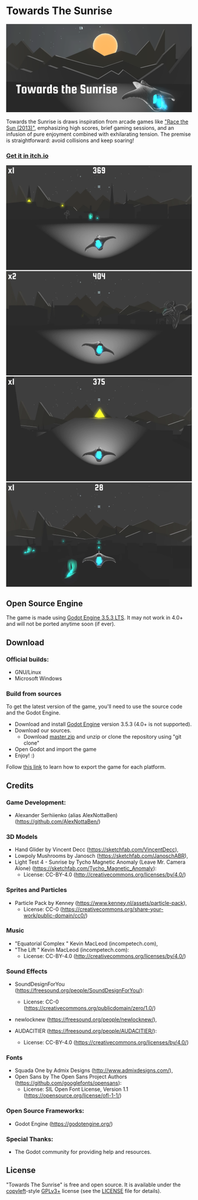 # Towards The Sunrise

![Cover](./Pictures/Cover.png)

Towards the Sunrise is draws inspiration from arcade games like ["Race the Sun (2013)"](https://en.wikipedia.org/wiki/Race_the_Sun_(video_game)), emphasizing high scores, brief gaming sessions, and an infusion of pure enjoyment combined with exhilarating tension. The premise is straightforward: avoid collisions and keep soaring!

### [Get it in itch.io](https://alexnottaben.itch.io/towards-the-sunrise)

![Screenshot1](./Pictures/ScreenShot%20-%20%201.png)
![Screenshot2](./Pictures/ScreenShot%20-%20%202.png)
![Screenshot3](./Pictures/ScreenShot%20-%20%203.png)
![Screenshot4](./Pictures/ScreenShot%20-%20%204.png)

## Open Source Engine
The game is made using [Godot Engine 3.5.3 LTS](https://godotengine.org/). It may not work in 4.0+ and will not be ported anytime soon (if ever).

## Download
### Official builds:
- GNU/Linux
- Microsoft Windows

### Build from sources
To get the latest version of the game, you'll need to use the source code and the Godot Engine.

- Download and install [Godot Engine](https://godotengine.org/download) version 3.5.3 (4.0+ is not supported).
- Download our sources.
  - Download [master.zip](https://github.com/AlexNottaBen/Towards-The-Sunrise/archive/master.zip) and unzip or clone the repository using "git clone"
- Open Godot and import the game
- Enjoy! :)

Follow [this link](http://docs.godotengine.org/en/latest/learning/workflow/export/exporting_projects.html) to learn how to export the game for each platform.

## Credits
### Game Development:
- Alexander Serhiienko (alias AlexNottaBen) (https://github.com/AlexNottaBen/)

### 3D Models
- Hand Glider by Vincent Decc (https://sketchfab.com/VincentDecc),
- Lowpoly Mushrooms by Janosch (https://sketchfab.com/JanoschABR),
- Light Test 4 - Sunrise by Tycho Magnetic Anomaly (Leave Mr. Camera Alone) (https://sketchfab.com/Tycho_Magnetic_Anomaly):
    - License: CC-BY-4.0 (http://creativecommons.org/licenses/by/4.0/)

### Sprites and Particles
- Particle Pack by Kenney (https://www.kenney.nl/assets/particle-pack),
    - License: CC-0 (https://creativecommons.org/share-your-work/public-domain/cc0/)

### Music
- "Equatorial Complex " Kevin MacLeod (incompetech.com),
- "The Lift " Kevin MacLeod (incompetech.com):
    - License: CC-BY-4.0 (http://creativecommons.org/licenses/by/4.0/)

### Sound Effects
- SoundDesignForYou (https://freesound.org/people/SoundDesignForYou/):
    - License: CC-0 (https://creativecommons.org/publicdomain/zero/1.0/)

- newlocknew (https://freesound.org/people/newlocknew/),
- AUDACITIER (https://freesound.org/people/AUDACITIER/):
    - License: CC-BY-4.0 (https://creativecommons.org/licenses/by/4.0/)

### Fonts
- Squada One by Admix Designs (http://www.admixdesigns.com/),
- Open Sans by The Open Sans Project Authors (https://github.com/googlefonts/opensans):
    - License: SIL Open Font License, Version 1.1 (https://opensource.org/license/ofl-1-1/)

### Open Source Frameworks:
- Godot Engine (https://godotengine.org/)

### Special Thanks:
- The Godot community for providing help and resources.

## License
"Towards The Sunrise" is free and open source. It is available under the [copyleft](https://www.gnu.org/copyleft/)-style [GPLv3+](https://www.gnu.org/licenses/gpl-3.0.html) license (see the [LICENSE](LICENSE) file for details).
